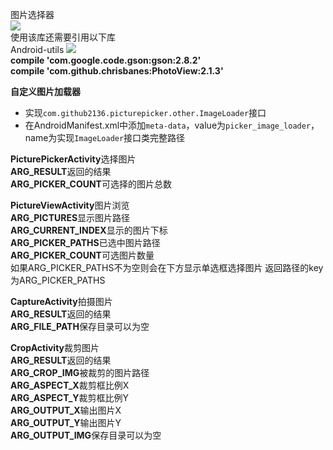 图片选择器  
[![](https://jitpack.io/v/github2136/PicturePicker.svg)](https://jitpack.io/#github2136/PicturePicker)  
使用该库还需要引用以下库  
Android-utils [![](https://jitpack.io/v/github2136/Android-utils.svg)](https://jitpack.io/#github2136/Android-utils)  
**compile 'com.google.code.gson:gson:2.8.2'**  
**compile 'com.github.chrisbanes:PhotoView:2.1.3'**  

**自定义图片加载器**
* 实现`com.github2136.picturepicker.other.ImageLoader`接口
* 在AndroidManifest.xml中添加`meta-data`，value为`picker_image_loader`，name为实现`ImageLoader`接口类完整路径
  
**PicturePickerActivity**选择图片  
**ARG_RESULT**返回的结果  
**ARG_PICKER_COUNT**可选择的图片总数  
  
**PictureViewActivity**图片浏览  
**ARG_PICTURES**显示图片路径   
**ARG_CURRENT_INDEX**显示的图片下标  
**ARG_PICKER_PATHS**已选中图片路径  
**ARG_PICKER_COUNT**可选图片数量  
如果ARG_PICKER_PATHS不为空则会在下方显示单选框选择图片 返回路径的key为ARG_PICKER_PATHS  

**CaptureActivity**拍摄图片  
**ARG_RESULT**返回的结果  
**ARG_FILE_PATH**保存目录可以为空  

**CropActivity**裁剪图片  
**ARG_RESULT**返回的结果  
**ARG_CROP_IMG**被裁剪的图片路径  
**ARG_ASPECT_X**裁剪框比例X  
**ARG_ASPECT_Y**裁剪框比例Y  
**ARG_OUTPUT_X**输出图片X  
**ARG_OUTPUT_Y**输出图片Y  
**ARG_OUTPUT_IMG**保存目录可以为空  
